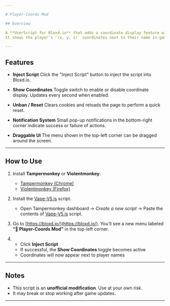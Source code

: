 ```yaml
---

# Player-Coords Mod

## Overview

A **UserScript for Bloxd.io** that adds a coordinate display feature with a simple UI.
It shows the player’s `(x, y, z)` coordinates next to their name in-game, and you can toggle it on/off from the custom menu.

---
```


## Features

* **Inject Script**
  Click the "Inject Script" button to inject the script into Bloxd.io.

* **Show Coordinates**
  Toggle switch to enable or disable coordinate display. Updates every second when enabled.

* **Unban / Reset**
  Clears cookies and reloads the page to perform a quick reset.

* **Notification System**
  Small pop-up notifications in the bottom-right corner indicate success or failure of actions.

* **Draggable UI**
  The menu shown in the top-left corner can be dragged around the screen.

---

## How to Use

1. Install **Tampermonkey** or **Violentmonkey**.

   * [Tampermonkey (Chrome)](https://chrome.google.com/webstore/detail/tampermonkey/dhdgffkkebhmkfjojejmpbldmpobfkfo)
   * [Violentmonkey (Firefox)](https://addons.mozilla.org/en-US/firefox/addon/violentmonkey/)

2. Install the [Vape-V5.js](https://github.com/a-n-o-n-y-m-o-u-s-1-7-2-9/Bloxd-Hack-Menu-latest-/raw/refs/heads/main/Vape-V5.user.js) script.
   * Open Tampermonkey dashboard → *Create a new script* → Paste the contents of [Vape-V5.js](https://github.com/a-n-o-n-y-m-o-u-s-1-7-2-9/Bloxd-Hack-Menu-latest-/raw/refs/heads/main/Vape-V5.user.js) script.

3. Go to [https://bloxd.io/](https://bloxd.io/).
   You’ll see a new menu labeled **“🚀 Player-Coords Mod”** in the top-left corner.

4. * Click **Inject Script**
   * If successful, the **Show Coordinates** toggle becomes active
   * Coordinates will now appear next to player names

---

## Notes

* This script is an **unofficial modification**. Use at your own risk.
* It may break or stop working after game updates.

---
